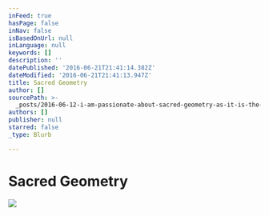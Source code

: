 ```yaml
---
inFeed: true
hasPage: false
inNav: false
isBasedOnUrl: null
inLanguage: null
keywords: []
description: ''
datePublished: '2016-06-21T21:41:14.382Z'
dateModified: '2016-06-21T21:41:13.947Z'
title: Sacred Geometry
author: []
sourcePath: >-
  _posts/2016-06-12-i-am-passionate-about-sacred-geometry-as-it-is-the-mathemati.md
authors: []
publisher: null
starred: false
_type: Blurb

---
```

# Sacred Geometry
![](https://the-grid-user-content.s3-us-west-2.amazonaws.com/2afba572-996f-4ecf-8e8b-c208e429efe3.jpg)